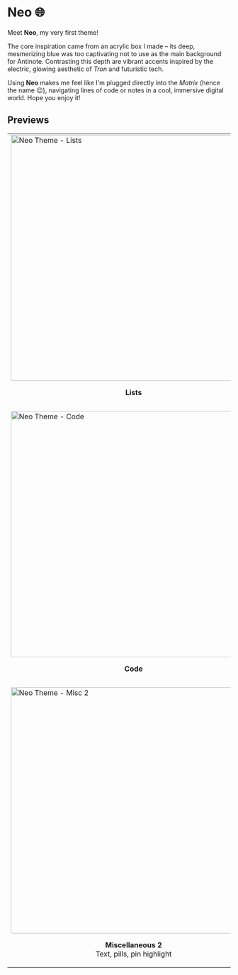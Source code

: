 # Neo 🌐

Meet **Neo**, my very first theme!

The core inspiration came from an acrylic box I made – its deep, mesmerizing blue was too captivating not to use as the main background for Antinote. Contrasting this depth are vibrant accents inspired by the electric, glowing aesthetic of _Tron_ and futuristic tech.

Using **Neo** makes me feel like I'm plugged directly into the _Matrix_ (hence the name 😉), navigating lines of code or notes in a cool, immersive digital world. Hope you enjoy it!

## Previews

<table>
  <tr>
    <td>
      <img width="554" alt="Neo Theme - Lists" src="https://github.com/user-attachments/assets/051a42ba-da76-4987-b9f7-2b9130b718e8" />
      <p align="center"><strong>Lists</strong></p>
    </td>
    <td>
      <img width="554" alt="Neo Theme - Math" src="https://github.com/user-attachments/assets/21721185-8941-41bd-9e07-08a36e6b85d5" />
      <p align="center"><strong>Math</strong></p>
    </td>
  </tr>
  <tr>
    <td>
      <img width="554" alt="Neo Theme - Code" src="https://github.com/user-attachments/assets/166af25e-2522-4175-aab4-6300ccc6d3fe" />
      <p align="center"><strong>Code</strong></p>
    </td>
    <td>
      <img width="554" alt="Neo Theme - Misc 1" src="https://github.com/user-attachments/assets/b5d707a8-5b47-486a-9760-bd8002f062b6" />
      <p align="center"><strong>Miscellaneous 1</strong><br>Links, formatting, UI Highlight</p>
    </td>
  </tr>
  <tr>
    <td>
      <img width="554" alt="Neo Theme - Misc 2" src="https://github.com/user-attachments/assets/b371d50e-89f1-48cf-bea7-18603a16e599" />
      <p align="center"><strong>Miscellaneous 2</strong><br>Text, pills, pin highlight</p>
    </td>
    <td>
      <img width="554" alt="Neo Theme - Search Window" src="https://github.com/user-attachments/assets/04d51625-597e-4e7b-b819-a58a910ef2a4" />
      <p align="center"><strong>Search window</strong></p>
    </td>
  </tr>
</table>
